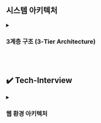 ## 시스템 아키텍처

<details>
  <summary><h3>3계층 구조 (3-Tier Architecture)</h3></summary>
  <ul>
    <li><strong>3계층 구조란?</strong></li>
    플랫폼을 세 가지 계층으로 나누어 논리적 또는 물리적으로 분리하여 구축 및 운영하는 아키텍처
    <br><br>
    예를 들어 웹 서비스를 운영할 때, 서버 한 대에 모든 기능을 통합하는 대신<br> 
    <strong>데이터 계층, 애플리케이션 계층, 프레젠테이션 계층</strong><br>
    으로 분리해 각각 독립적으로 관리합니다.
    <br><br>
    3계층 외에도 2계층, 4계층 등 다양한 구조로 나눌 수 있으며, 이를 <strong>다층 구조(Multi-tier Architecture)</strong>라고 합니다.
    <br><br>
    <li><strong>프레젠테이션 계층</strong></li>
    사용자와 직접 상호작용하는 계층. UI와 사용자 요청 전달 및 결과 표시<br>
    ex) React, HTML/CSS, Android 앱
    <li><strong>애플리케이션 계층</strong></li>
    비즈니스 로직 처리, 사용자 요청을 처리, DB와 연동
    ex) Python, Node.js, Java 서버
    <li><strong>데이터 계층</strong></li>
    데이터 저장, 조회, 수정 등의 기능을 담당<br>
    ex) MySQL, PostgreSQL, MongoDB

<br><br>

<li>
  <em>※ 추가) 2-tier, n-tier 구조와의 차이</em>
</li>

  </ul>
</details>
<br><br>

## ✔️ Tech-Interview
<details>
  <summary><h3>웹 환경 아키텍처</h3></summary>
  <ul>
    <li>
        <p><strong>Q1. 다양한 클라이언트 디바이스(웹, 모바일, 태블릿)에서 서버를 호출할 때, 일반적인 3-Tier 환경에서 동작하는 전반적인 프로세스를 설명해주세요.</strong></p>
        <p>A. 
            사용자는 프레젠테이션 계층(웹 브라우저, 모바일 앱 등)을 통해 요청을 보냅니다. 이 요청은 애플리케이션 계층(Web 서버, API 서버 등)으로 전달되어 비즈니스 로직이 처리되고, 필요한 경우 데이터 계층(DB 서버)에서 데이터를 읽거나 저장합니다. 처리된 결과는 다시 애플리케이션 계층을 통해 프레젠테이션 계층으로 전달되어 사용자에게 응답됩니다.
            <br>
            + DNS, L7의 역할, LB 등의 역할 추가
        </p>
    </li>
    <li>
      <p><strong>Q2. 그 중 특정 디바이스 혹은 메뉴의 트래픽이 월등히 높아 서버에 부하가 많이 걸릴 경우, 아키텍처를 어떻게 구성 또는 변경해야 할까요?</strong></p>
      <p>A.
      </p>
    </li>

  </ul>
</details>
